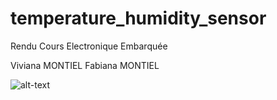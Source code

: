 # temperature_humidity_sensor

Rendu Cours Electronique Embarquée

Viviana MONTIEL
Fabiana MONTIEL

![alt-text](schema.gif)
